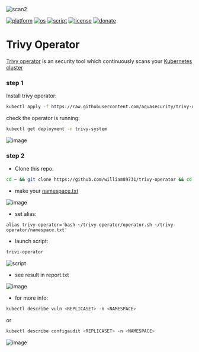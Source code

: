 ![scan2](https://user-images.githubusercontent.com/68069659/210850710-ed7f822d-22b4-4604-9a09-a893af8f82d1.gif)



[![platform](https://img.shields.io/badge/platform-kubernetes-blue)](https://kubernetes.io/)
[![os](https://img.shields.io/badge/os-linux-red)](https://www.linux.org/)
[![script](https://img.shields.io/badge/script-bash-orange)](https://www.gnu.org/software/bash/)
[![license](https://img.shields.io/badge/license-Apache--2.0-yellowgreen)](https://apache.org/licenses/LICENSE-2.0)
[![donate](https://img.shields.io/badge/donate-wango-blue)](https://www.wango.org/donate.aspx)
# Trivy Operator

[Trivy operator](https://aquasecurity.github.io/trivy-operator/v0.10.1/) is an security tool which continuously scans your [Kubernetes cluster](https://kubernetes.io/)

### step 1

Install trivy operator:

```bash
kubectl apply -f https://raw.githubusercontent.com/aquasecurity/trivy-operator/v0.10.1/deploy/static/trivy-operator.yaml
```
check the operator is running:

```bash
kubectl get deployment -n trivy-system
```
![image](https://user-images.githubusercontent.com/68069659/210912943-123aac97-8cbc-4669-a84d-7cf01c260ead.png)


### step 2

- Clone this repo:

```bash
cd ~ && git clone https://github.com/william89731/trivy-operator && cd trivy-operator
```
- make your [namespace.txt](https://github.com/william89731/trivy-operator/blob/main/namespace.txt)

![image](https://user-images.githubusercontent.com/68069659/210927282-57a5228b-33fb-4739-8b20-dc43fdb8109c.png)


- set alias:

```alias trivy-operator='bash ~/trivy-operator/operator.sh ~/trivy-operator/namespace.txt'```

- launch script:

```bash
trivi-operator
```
![script](https://user-images.githubusercontent.com/68069659/210920410-347ba0ac-dab6-49c7-9b92-5182f0b58514.gif)

- see result in report.txt

![image](https://user-images.githubusercontent.com/68069659/210921053-1bcbef46-e93b-4969-8676-d2aa7311fb0d.png)

- for more info:

```bash
kubectl describe vuln <REPLICASET> -n <NAMESPACE>
```
or

```bash
kubectl describe configaudit <REPLICASET> -n <NAMESPACE>
```

![image](https://user-images.githubusercontent.com/68069659/210922151-f079a7c5-84fb-483e-87b8-6daa1bc22078.png)



